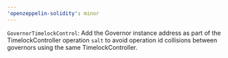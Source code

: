 ```yaml
---
'openzeppelin-solidity': minor
---
```


`GovernorTimelockControl`: Add the Governor instance address as part of the TimelockController operation `salt` to avoid operation id collisions between governors using the same TimelockController.
